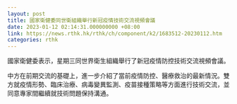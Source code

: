 ```yaml
---
layout: post
title: 國家衛健委同世衛組織舉行新冠疫情技術交流視頻會議
date: 2023-01-12 02:14:31.000000000 +08:00
link: https://news.rthk.hk/rthk/ch/component/k2/1683512-20230112.htm
categories: rthk
---
```


國家衛健委表示，星期三同世界衛生組織舉行了新冠疫情防控技術交流視頻會議。

中方在前期交流的基礎上，進一步介紹了當前疫情防控、醫療救治的最新情況。雙方就疫情形勢、臨床治療、病毒變異監測、疫苗接種策略等方面進行技術交流，並同意專家間繼續就技術問題保持溝通。
